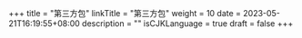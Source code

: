 +++
title = "第三方包"
linkTitle = "第三方包"
weight = 10
date = 2023-05-21T16:19:55+08:00
description = ""
isCJKLanguage = true
draft = false
+++